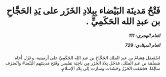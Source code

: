 <h1 dir="rtl">فَتْحُ مَدينَة البَيْضاء بِبِلادِ الخَزَر على يَدِ الحَجَّاحِ بن عبدِ الله الحَكَمِيِّ .</h1>

<h5 dir="rtl">العام الهجري:  111

العام الميلادي: 729

</h5>

<p dir="rtl">اسْتَعمَل هِشامُ بن عبدِ الملك الحَجَّاحَ بن عبدِ الله الحَكَمِيَّ على أرمينية، وعَزَل أَخاه مَسلَمَة بن عبدِ الملك، فدَخَل بِلادَ الخَزَر مِن ناحِيَة تفليس وفَتَح مَدينَتَهم البَيْضاءَ وانْصَرَف سالِمًا، فجَمَعَت الخَزَرُ وحَشَدَت وسارَت إلى بِلادِ الإسلامِ.</p></br>
